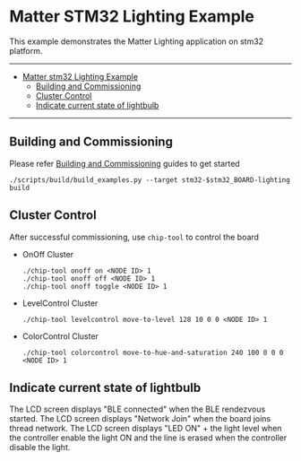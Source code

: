 # Matter STM32 Lighting Example

This example demonstrates the Matter Lighting application on stm32 platform.

---

-   [Matter stm32 Lighting Example](#matter-stm32-lighting-example)
    -   [Building and Commissioning](#building-and-commissioning)
    -   [Cluster Control](#cluster-control)
    -   [Indicate current state of lightbulb](#indicate-current-state-of-lightbulb)

---

## Building and Commissioning

Please refer
[Building and Commissioning](../../../docs/guides/stm32_getting_started_guide.md#building-the-example-application)
guides to get started

```
./scripts/build/build_examples.py --target stm32-$stm32_BOARD-lighting build
```

## Cluster Control

After successful commissioning, use `chip-tool` to control the board

-   OnOff Cluster
    ```
    ./chip-tool onoff on <NODE ID> 1
    ./chip-tool onoff off <NODE ID> 1
    ./chip-tool onoff toggle <NODE ID> 1
    ```
-   LevelControl Cluster

    ```
    ./chip-tool levelcontrol move-to-level 128 10 0 0 <NODE ID> 1
    ```

-   ColorControl Cluster
    ```
    ./chip-tool colorcontrol move-to-hue-and-saturation 240 100 0 0 0 <NODE ID> 1
    ```

## Indicate current state of lightbulb

The LCD screen displays "BLE connected" when the BLE rendezvous started.
The LCD screen displays "Network Join" when the board joins thread network.
The LCD screen displays "LED ON" + the light level when the controller enable the light ON and the line is erased when the controller disable the light.




